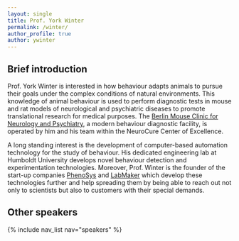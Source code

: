 ```yaml
---
layout: single
title: Prof. York Winter
permalink: /winter/
author_profile: true
author: ywinter
---
```


## Brief introduction

Prof. York Winter is interested in how behaviour adapts animals to pursue their goals under the complex conditions of natural environments. This knowledge of animal behaviour is used to perform diagnostic tests in mouse and rat models of neurological and psychiatric diseases to promote translational research for medical purposes. The [Berlin Mouse Clinic for Neurology and Psychiatry](http://www.berlinmouseclinic.org), a modern behaviour diagnostic facility, is operated by him and his team within the NeuroCure Center of Excellence.

A long standing interest is the development of computer-based automation technology for the study of behaviour. His dedicated engineering lab at Humboldt University develops novel behaviour detection and experimentation technologies. Moreover, Prof. Winter is the founder of the start-up companies [PhenoSys](http://www.phenosys.com) and [LabMaker](http://www.labmaker.org) which develop these technologies further and help spreading them by being able to reach out not only to scientists but also to customers with their special demands.

## Other speakers
{% include nav_list nav="speakers" %}